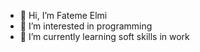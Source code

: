 - 👋 Hi, I’m Fateme Elmi
- 👀 I’m interested in programming
- 🌱 I’m currently learning soft skills in work


<!---
fateme-elmi/fateme-elmi is a ✨ special ✨ repository because its `README.md` (this file) appears on your GitHub profile.
You can click the Preview link to take a look at your changes.
- 💞️ I’m looking to collaborate on ...
- 📫 How to reach me ...
--->
